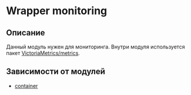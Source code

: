 # Wrapper monitoring

## Описание
Данный модуль нужен для мониторинга.
Внутри модуля используется пакет [VictoriaMetrics/metrics](https://github.com/VictoriaMetrics/metrics).

## Зависимости от модулей
- [container](https://github.com/requiemofthesouls/container/-/blob/main/README.md)
